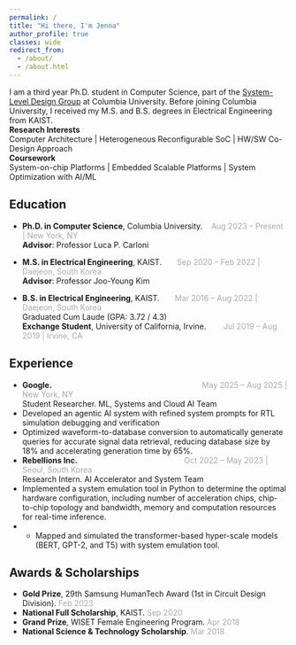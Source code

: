 ```yaml
---
permalink: /
title: "Hi there, I'm Jenna"
author_profile: true
classes: wide
redirect_from: 
  - /about/
  - /about.html
---
```


I am a third year Ph.D. student in Computer Science, part of the [System-Level Design Group](https://sld.cs.columbia.edu/) at Columbia University. Before joining Columbia University, I received my M.S. and B.S. degrees in Electrical Engineering from KAIST. <br>
**Research Interests**<br>
Computer Architecture | Heterogeneous Reconfigurable SoC | HW/SW Co-Design Approach
<br>
**Coursework** <br>
System-on-chip Platforms | Embedded Scalable Platforms | System Optimization with AI/ML



## Education

- **Ph.D. in Computer Science**, Columbia University.&nbsp;&nbsp;&nbsp; <span style="color:darkgray"> Aug 2023 – Present | New York, NY</span>
<br>**Advisor**: Professor Luca P. Carloni

- **M.S. in Electrical Engineering**, KAIST.&nbsp;&nbsp;&nbsp;&nbsp;&nbsp;&nbsp;  <span style="color:darkgray">Sep 2020 – Feb 2022 | Daejeon, South Korea</span>
<br>**Advisor**: Professor Joo-Young Kim

- **B.S. in Electrical Engineering**, KAIST.&nbsp;&nbsp;&nbsp;&nbsp;&nbsp;&nbsp; <span style="color:darkgray">Mar 2016 – Aug 2022 | Daejeon, South Korea</span>
<br> Graduated Cum Laude (GPA: 3.72 / 4.3) <br>
**Exchange Student**, University of California, Irvine.&nbsp;&nbsp;&nbsp;&nbsp;&nbsp;&nbsp;&nbsp;  <span style="color:darkgray">Jul 2019 – Aug 2019 | Irvine, CA</span>


## Experience
- **Google.**&nbsp;&nbsp;&nbsp;&nbsp;&nbsp;&nbsp;&nbsp;&nbsp;&nbsp;&nbsp;&nbsp;&nbsp;&nbsp;&nbsp;&nbsp;&nbsp;&nbsp;&nbsp;&nbsp;&nbsp;&nbsp;&nbsp;&nbsp;&nbsp;&nbsp;&nbsp;&nbsp;&nbsp;&nbsp;&nbsp;&nbsp;&nbsp;&nbsp;&nbsp;&nbsp;&nbsp;&nbsp;&nbsp;&nbsp;&nbsp;&nbsp;&nbsp;&nbsp;&nbsp;&nbsp;&nbsp;&nbsp;&nbsp;&nbsp;&nbsp;&nbsp;&nbsp;&nbsp;&nbsp;&nbsp;&nbsp;&nbsp;&nbsp;&nbsp;&nbsp;&nbsp;&nbsp;&nbsp;&nbsp;&nbsp;&nbsp;&nbsp;&nbsp;   <span style="color:darkgray">May 2025 – Aug 2025 | New York, NY</span>  
Student Researcher. ML, Systems and Cloud AI Team<br>
- Developed an agentic AI system with refined system prompts for RTL simulation debugging and verification<br>
- Optimized waveform-to-database conversion to automatically generate queries for accurate signal data retrieval, reducing database size by 18% and accelerating generation time by 65%.<br>
- **Rebellions Inc.**&nbsp;&nbsp;&nbsp;&nbsp;&nbsp;&nbsp;&nbsp;&nbsp;&nbsp;&nbsp;&nbsp;&nbsp;&nbsp;&nbsp;&nbsp;&nbsp;&nbsp;&nbsp;&nbsp;&nbsp;&nbsp;&nbsp;&nbsp;&nbsp;&nbsp;&nbsp;&nbsp;&nbsp;&nbsp;&nbsp;&nbsp;&nbsp;&nbsp;&nbsp;&nbsp;&nbsp;&nbsp;&nbsp;&nbsp;&nbsp;&nbsp;&nbsp;&nbsp;&nbsp;&nbsp;&nbsp;&nbsp;&nbsp;   <span style="color:darkgray">Oct 2022 – May 2023 | Seoul, South Korea</span>  
Research Intern. AI Accelerator and System Team<br>
- Implemented a system emulation tool in Python to determine the optimal hardware configuration, including number of acceleration chips, chip-to-chip topology and bandwidth, memory and computation resources for real-time inference. <br>
- - Mapped and simulated the transformer-based hyper-scale models (BERT, GPT-2, and T5) with system emulation tool.<br>


## Awards & Scholarships

- **Gold Prize**, 29th Samsung HumanTech Award (1st in Circuit Design Division). <span style="color:darkgray">Feb 2023</span>
- **National Full Scholarship**, KAIST. <span style="color:darkgray">Sep 2020</span>  
- **Grand Prize**, WISET Female Engineering Program. <span style="color:darkgray">Apr 2018</span>  
- **National Science & Technology Scholarship**. <span style="color:darkgray">Mar 2018</span>
